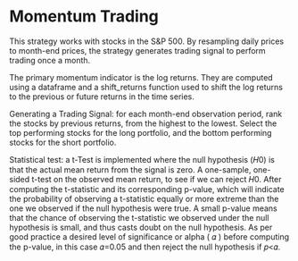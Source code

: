 # Momentum Trading

This strategy works with stocks in the S&P 500. By resampling daily prices to month-end prices, the strategy generates trading signal to perform trading once a month.

The primary momentum indicator is the log returns. They are computed using a dataframe and a shift_returns function used to shift the log returns to the previous or future returns in the time series. 

Generating a Trading Signal: for each month-end observation period, rank the stocks by previous returns, from the highest to the lowest. Select the top performing stocks for the long portfolio, and the bottom performing stocks for the short portfolio.

Statistical test: a t-Test is implemented where the null hypothesis (𝐻0) is that the actual mean return from the signal is zero. A one-sample, one-sided t-test on the observed mean return, to see if we can reject 𝐻0. After computing the t-statistic and its corresponding p-value, which will indicate the probability of observing a t-statistic equally or more extreme than the one we observed if the null hypothesis were true. A small p-value means that the chance of observing the t-statistic we observed under the null hypothesis is small, and thus casts doubt on the null hypothesis. As per good practice a desired level of significance or alpha ( 𝛼 ) before computing the p-value, in this case 𝛼=0.05 and then reject the null hypothesis if 𝑝<𝛼.

